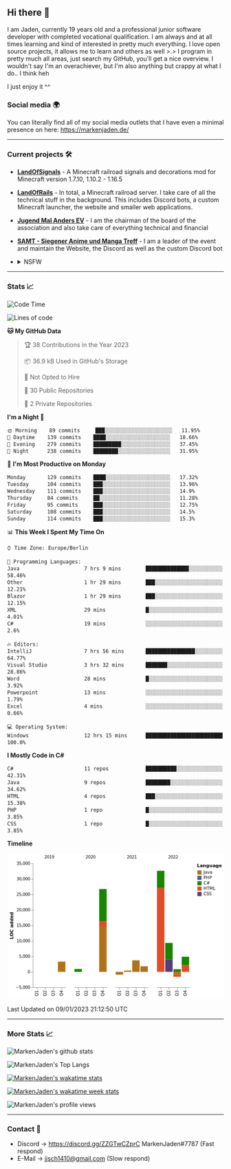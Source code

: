 ## Hi there 👋
I am Jaden, currently 19 years old and a professional junior software developer with completed vocational qualification. I am always and at all times learning and kind of interested in pretty much everything. I love open source projects, it allows me to learn and others as well >.>
I program in pretty much all areas, just search my GitHub, you'll get a nice overview.
I wouldn't say I'm an overachiever, but I'm also anything but crappy at what I do.. I think heh

I just enjoy it ^^

### Social media 🌍

You can literally find all of my social media outlets that I have even a minimal presence on here: https://markenjaden.de/

---

### Current projects 🛠

* [**LandOfSignals**](https://github.com/LandOfRails/LandOfSignals) - A Minecraft railroad signals and decorations mod for Minecraft version 1.7.10, 1.10.2 - 1.16.5
* [**LandOfRails**](https://github.com/LandOfRails) - In total, a Minecraft railroad server. I take care of all the technical stuff in the background. This includes Discord bots, a custom Minecraft launcher, the website and smaller web applications.
* [**Jugend Mal Anders EV**](https://jugendmalanders.de/) - I am the chairman of the board of the association and also take care of everything technical and financial
* [**SAMT - Siegener Anime und Manga Treff**](https://github.com/Siegener-Anime-und-Manga-Treff-SAMT) - I am a leader of the event and maintain the Website, the Discord as well as the custom Discord bot
* <details> 
  <summary>NSFW</summary>
  
  [**Nekos**](https://github.com/MarkenJaden/Nekos) - Website providing you with random lewd neko pics
  
</details>

---

### Stats 📈

<!--START_SECTION:waka-->
![Code Time](http://img.shields.io/badge/Code%20Time-1%2C026%20hrs%207%20mins-blue)

![Lines of code](https://img.shields.io/badge/From%20Hello%20World%20I%27ve%20Written-82%20Thousand%20lines%20of%20code-blue)

**🐱 My GitHub Data** 

> 🏆 38 Contributions in the Year 2023
 > 
> 📦 36.9 kB Used in GitHub's Storage 
 > 
> 🚫 Not Opted to Hire
 > 
> 📜 30 Public Repositories 
 > 
> 🔑 2 Private Repositories  
 > 
**I'm a Night 🦉** 

```text
🌞 Morning    89 commits     ███░░░░░░░░░░░░░░░░░░░░░░   11.95% 
🌆 Daytime    139 commits    ████░░░░░░░░░░░░░░░░░░░░░   18.66% 
🌃 Evening    279 commits    █████████░░░░░░░░░░░░░░░░   37.45% 
🌙 Night      238 commits    ████████░░░░░░░░░░░░░░░░░   31.95%

```
📅 **I'm Most Productive on Monday** 

```text
Monday       129 commits    ████░░░░░░░░░░░░░░░░░░░░░   17.32% 
Tuesday      104 commits    ███░░░░░░░░░░░░░░░░░░░░░░   13.96% 
Wednesday    111 commits    ███░░░░░░░░░░░░░░░░░░░░░░   14.9% 
Thursday     84 commits     ██░░░░░░░░░░░░░░░░░░░░░░░   11.28% 
Friday       95 commits     ███░░░░░░░░░░░░░░░░░░░░░░   12.75% 
Saturday     108 commits    ███░░░░░░░░░░░░░░░░░░░░░░   14.5% 
Sunday       114 commits    ███░░░░░░░░░░░░░░░░░░░░░░   15.3%

```


📊 **This Week I Spent My Time On** 

```text
⌚︎ Time Zone: Europe/Berlin

💬 Programming Languages: 
Java                     7 hrs 9 mins        ██████████████░░░░░░░░░░░   58.46% 
Other                    1 hr 29 mins        ███░░░░░░░░░░░░░░░░░░░░░░   12.21% 
Blazor                   1 hr 29 mins        ███░░░░░░░░░░░░░░░░░░░░░░   12.15% 
XML                      29 mins             █░░░░░░░░░░░░░░░░░░░░░░░░   4.01% 
C#                       19 mins             ░░░░░░░░░░░░░░░░░░░░░░░░░   2.6%

🔥 Editors: 
IntelliJ                 7 hrs 56 mins       ████████████████░░░░░░░░░   64.77% 
Visual Studio            3 hrs 32 mins       ███████░░░░░░░░░░░░░░░░░░   28.86% 
Word                     28 mins             █░░░░░░░░░░░░░░░░░░░░░░░░   3.92% 
Powerpoint               13 mins             ░░░░░░░░░░░░░░░░░░░░░░░░░   1.79% 
Excel                    4 mins              ░░░░░░░░░░░░░░░░░░░░░░░░░   0.66%

💻 Operating System: 
Windows                  12 hrs 15 mins      █████████████████████████   100.0%

```

**I Mostly Code in C#** 

```text
C#                       11 repos            ██████████░░░░░░░░░░░░░░░   42.31% 
Java                     9 repos             ████████░░░░░░░░░░░░░░░░░   34.62% 
HTML                     4 repos             ███░░░░░░░░░░░░░░░░░░░░░░   15.38% 
PHP                      1 repo              █░░░░░░░░░░░░░░░░░░░░░░░░   3.85% 
CSS                      1 repo              █░░░░░░░░░░░░░░░░░░░░░░░░   3.85%

```


**Timeline**

![Chart not found](https://raw.githubusercontent.com/MarkenJaden/MarkenJaden/main/charts/bar_graph.png) 


 Last Updated on 09/01/2023 21:12:50 UTC
<!--END_SECTION:waka-->

---

### More Stats 📈

![MarkenJaden's github stats](https://github-readme-stats.vercel.app/api?username=MarkenJaden&count_private=true&show_icons=true&theme=radical)

![MarkenJaden's Top Langs](https://github-readme-stats.vercel.app/api/top-langs/?username=MarkenJaden&theme=radical)

[![MarkenJaden's wakatime stats](https://github-readme-stats.vercel.app/api/wakatime?username=MarkenJaden&theme=radical)](https://wakatime.com/@17f322c9-222a-48b4-9e15-983c41f7aed4)

[![MarkenJaden's wakatime week stats](https://wakatime.com/badge/user/17f322c9-222a-48b4-9e15-983c41f7aed4.svg)](https://wakatime.com/@17f322c9-222a-48b4-9e15-983c41f7aed4)

<!--[![MarkenJaden's Codewars stats](https://www.codewars.com/users/MarkenJaden/badges/large)](https://www.codewars.com/users/MarkenJaden)-->

![MarkenJaden's profile views](https://komarev.com/ghpvc/?username=MarkenJaden)

---

### Contact 💌

* Discord -> https://discord.gg/ZZGTwCZprC MarkenJaden#7787 (Fast respond)
* E-Mail -> jjsch1410@gmail.com (Slow respond)



<!--
**MarkenJaden/MarkenJaden** is a ✨ _special_ ✨ repository because its `README.md` (this file) appears on your GitHub profile.

Here are some ideas to get you started:

- 🔭 I’m currently working on ...
- 🌱 I’m currently learning ...
- 👯 I’m looking to collaborate on ...
- 🤔 I’m looking for help with ...
- 💬 Ask me about ...
- 📫 How to reach me: ...
- 😄 Pronouns: ...
- ⚡ Fun fact: ...
-->

